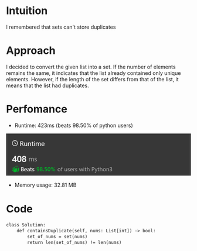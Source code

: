 # Intuition
I remembered that sets can't store duplicates

# Approach
I decided to convert the given list into a set. If the number of elements remains the same, it indicates that the list already contained only unique elements. However, if the length of the set differs from that of the list, it means that the list had duplicates.

# Perfomance

- Runtime: 423ms (beats 98.50% of python users)
<img src="./img/runtime.png">

- Memory usage: 32.81 MB 

# Code
```
class Solution:
    def containsDuplicate(self, nums: List[int]) -> bool:
        set_of_nums = set(nums)
        return len(set_of_nums) != len(nums)
```